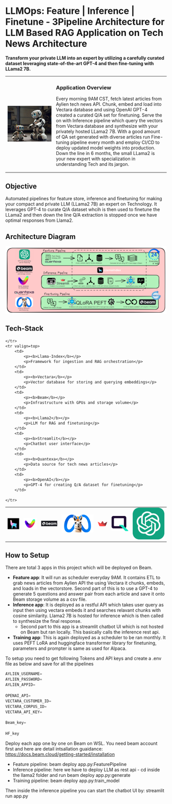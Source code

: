 # LLMOps: Feature | Inference | Finetune - 3Pipeline Architecture for LLM Based RAG Application on Tech News Architecture

**Transform your private LLM into an expert by utilizing a carefully curated dataset leveraging state-of-the-art GPT-4 and then fine-tuning with LLama2 7B.**
<table>
    <tr>
        <td width = 30%>
            <img src="Images\trainingrobot.jpeg" alt="Your Image">
        </td>
        <td>
            <p><h3>Application Overview</h3></p>
            <p>Every morning 9AM CST, fetch latest articles from Aylien tech news API. Chunk, embed and load into Vectara database and using OpenAI GPT-4 created a curated Q/A set for finetuning. Serve the on with Inference pipeline which query the vectors from Vectara database and synthesize with your privately hosted LLama2 7B. With a good amount of QA set generated with diverse articles run Fine-tuning pipeline every month and employ CI/CD to deploy updated model weights into production. Down the line in 6 months, the small LLama2 is your new expert with specialization in understanding Tech and its jargon.</p>
        </td>
    </tr>
</table>

## Objective
Automated pipelines for feature store, inference and finetuning for making your compact and private LLM (LLama2 7B) an expert on Technology. It leverages GPT-4 to curate Q/A dataset whcih is then used to finetune the LLama2 and then down the line Q/A extraction is stopped once we have optimal responses from Llama2.

## Architecture Diagram
<p align=center>
<img src="Images\3pipelines.png" alt="Your Image">
</p>

## Tech-Stack
<table>
    <tr>
        <td>
            <img src="Images\llamaindex.jpg" alt="Your Image">
        </td>
        <td>
            <img src="Images\vectara_wordmark.png" alt="Your Image">
        </td>
        <td>
            <img src="Images\meta-hero.jpg" alt="Your Image">
        </td>
        <td>
            <img src="Images\Untitled_design_(1).jpg" alt="Your Image">
        </td>
        <td>
            <img src="Images\streamlit.png" alt="Your Image">
        </td>
        <td>
            <img src="Images\quantexa.png" alt="Your Image">
        </td>
        <td>
            <img src="Images\openai.png" alt="Your Image">
        </td>

    </tr>
    <tr valign=top>
        <td>
            <p><b>Llama-Index</b></p>
            <p>Framework for ingestion and RAG orchestration</p>
        </td>
        <td>
            <p><b>Vectara</b></p>
            <p>Vector database for storing and querying embeddings</p>
        </td>
        <td>
            <p><b>Beam</b></p>
            <p>Infrastructure with GPUs and storage volume</p>
        </td>
        <td>
            <p><b>Llama2</b></p>
            <p>LLM for RAG and finetuning</p>
        </td>
        <td>
            <p><b>Streamlit</b></p>
            <p>Chatbot user interface</p>
        </td>
        <td>
            <p><b>Quantexa</b></p>
            <p>Data source for tech news articles</p>
        </td>
        <td>
            <p><b>OpenAI</b></p>
            <p>GPT-4 for creating Q/A dataset for finetuning</p>
        </td>

    </tr>
</table>

## How to Setup

There are total 3 apps in this project which will be deployed on Beam.
- **Feature app**: It will run as scheduler everyday 9AM. It contains ETL to grab news articles from Aylien API the using Vectara it chunks, embeds, and loads in the vectorstore. Second part of this is to use a GPT-4 to generate 5 questions and answer pair from each article and save it onto Beam storage volume as a csv file.
- **Inference app**: It is deployed as a restful API which takes user query as input then using vectara embeds it and searches relavant chunks with cosine similarity. Llama2 7B is hosted for inference which is then called to synthesize the final response.
    - Second part to this app is a streamlit chatbot UI which is not hosted on Beam but ran locally. This basically calls the inference rest api.  
- **Training app**: This is again deployed as a scheduler to be ran monthly. It uses PEFT LoRA and huggingface transformer library for finetuning, parameters and prompter is same as used for Alpaca.

To setup you need to get following Tokens and API keys and create a .env file as below and save for all the pipelines
```python
AYLIEN_USERNAME=
AYLIEN_PASSWORD=
AYLIEN_APPID=

OPENAI_API=
VECTARA_CUSTOMER_ID=
VECTARA_CORPUS_ID=
VECTARA_API_KEY=

Beam_key=

HF_key
```

Deploy each app one by one on Beam on WSL. You need beam account first and here are detail intsallation guaidance:  https://docs.beam.cloud/getting-started/installation
- Feature pipeline: beam deploy app.py:FeaturePipeline
- Inference pipeline: here we have to deploy LLM as rest api - cd inside the llama2 folder and run beam deploy app.py:generate
- Training pipeline: beam deploy app.py:train_model

Then inside the inference pipeline you can start the chatbot UI by: streamlit run app.py

